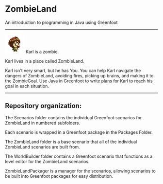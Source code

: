 # ZombieLand
An introduction to programming in Java using Greenfoot

----
![Karl](https://github.com/PerryHighCS/ZombieLand/blob/master/ZombieLand/images/zombie-right-0.png?raw=true) Karl is a zombie.

Karl lives in a place called ZombieLand.

Karl isn't very smart, but he has You. You can help Karl navigate the dangers of ZombieLand, avoiding fires, picking up brains, and making it to the ZombieGoal. Use Java in Greenfoot to write plans for Karl to reach his goal in each situation.

----

Repository organization:
---
The Scenarios folder contains the individual Greenfoot scenarios for ZombieLand in numbered subfolders. 

Each scenario is wrapped in a Greenfoot package in the Packages Folder.

The ZombieLand folder is a base scenario that all of the individual ZombieLand scenarios are built from.

The WorldBuilder folder contains a Greenfoot scenario that functions as a level editor for the ZombieLand scenarios.

ZombieLandPackager is a manager for the scenarios, allowing scenarios to be built into Greenfoot packages for easy distribution.

